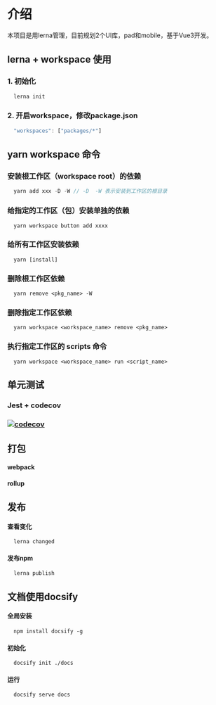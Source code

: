 # 介绍
本项目是用lerna管理，目前规划2个UI库，pad和mobile，基于Vue3开发。

## lerna + workspace 使用
### 1. 初始化
```js
  lerna init
```
### 2. 开启workspace，修改package.json
```js
  "workspaces": ["packages/*"]
```
## yarn workspace 命令
### 安装根工作区（workspace root）的依赖
```js
  yarn add xxx -D -W // -D  -W 表示安装到工作区的根目录
```
### 给指定的工作区（包）安装单独的依赖
```
  yarn workspace button add xxxx
```
### 给所有工作区安装依赖
```
  yarn [install]
```
### 删除根工作区依赖
```
  yarn remove <pkg_name> -W
```
### 删除指定工作区依赖
```
  yarn workspace <workspace_name> remove <pkg_name>
```
### 执行指定工作区的 scripts 命令
```
  yarn workspace <workspace_name> run <script_name>
```
## 单元测试
### Jest + codecov
### [![codecov](https://codecov.io/gh/johnbian/agera-vue-ui/branch/master/graph/badge.svg?token=P7MX5VWALU)](https://codecov.io/gh/johnbian/agera-vue-ui)

## 打包
#### webpack
#### rollup

## 发布
#### 查看变化
```
  lerna changed
```
#### 发布npm
```
  lerna publish
```

## 文档使用docsify
#### 全局安装
```
  npm install docsify -g
```
#### 初始化
```
  docsify init ./docs
```
#### 运行
```
  docsify serve docs
```
